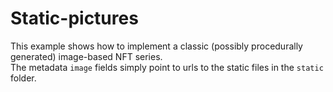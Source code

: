 # Static-pictures
This example shows how to implement a classic (possibly procedurally generated) image-based NFT series.<br>
The metadata `image` fields simply point to urls to the static files in the `static` folder.